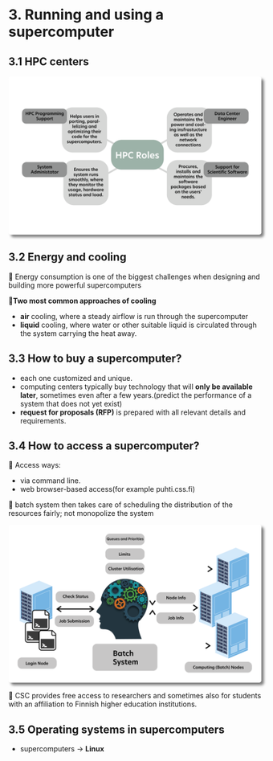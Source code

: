 # 3. Running and using a supercomputer


## 3.1 HPC centers

<div class="autocb" style="text-align:center;"><img src="3.running_and_using_a_supercomputer.assets/autocb_0.png" style="zoom: 50%;box-shadow: rgba(0, 0, 0, 0.5) 10px 10px 10px; border-radius: 10px;" /></div>

## 3.2 Energy and cooling

🔘 Energy consumption is one of the biggest challenges when designing and building more powerful supercomputers

🔘**Two most common approaches of cooling**

- **air** cooling, where a steady airflow is run through the supercomputer
- **liquid** cooling, where water or other suitable liquid is circulated through the system carrying the heat away.

## 3.3 How to buy a supercomputer?

- each one customized and unique.
- computing centers typically buy technology that will **only be available later**, sometimes even after a few years.(predict the performance of a system that does not yet exist)
- **request for proposals (RFP)** is prepared with all relevant details and requirements.

## 3.4 How to access a supercomputer?

🔘 Access ways:

- via command line.
- web browser-based access(for example puhti.css.fi)

🔘 batch system then takes care of scheduling the distribution of the resources fairly; not monopolize the system

<div class="autocb" style="text-align:center;"><img src="3.running_and_using_a_supercomputer.assets/autocb_1.png" style="zoom: 50%;box-shadow: rgba(0, 0, 0, 0.5) 10px 10px 10px; border-radius: 10px;" /></div>


🔘 CSC provides free access to researchers and sometimes also for students with an affiliation to Finnish higher education institutions.

## 3.5 Operating systems in supercomputers

- supercomputers -> **Linux**